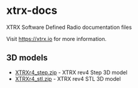 # xtrx-docs
XTRX Software Defined Radio documentation files

Visit https://xtrx.io for more information.

## 3D models
* [XTRXr4_step.zip](XTRXr4_step.zip) - XTRX rev4 Step 3D model
* [XTRXr4_stl.zip](XTRXr4_stl.zip) - XTRX rev4 STL 3D model
